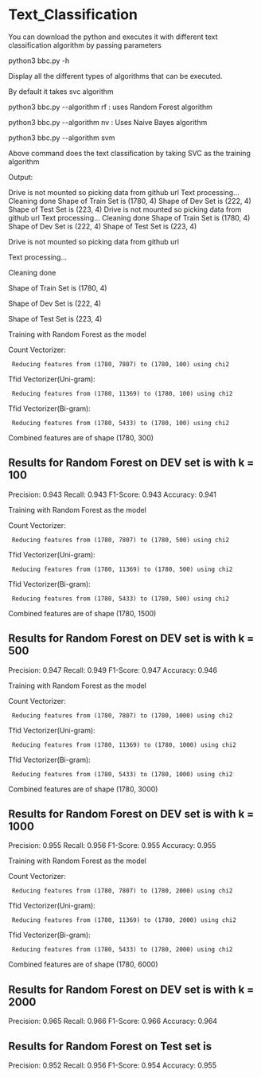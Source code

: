 # Text_Classification

You can download the python and executes it with different text classification algorithm by passing parameters

python3 bbc.py -h 

Display all the different types of algorithms that can be executed.

By default it takes svc algorithm




python3 bbc.py --algorithm rf : uses Random Forest algorithm


python3 bbc.py --algorithm nv : Uses Naive Bayes algorithm


python3 bbc.py --algorithm svm

Above command does the text classification by taking SVC as the training algorithm


Output:

Drive is not mounted so picking data from github url
Text processing...
Cleaning done
Shape of Train Set is  (1780, 4)
Shape of Dev Set is  (222, 4)
Shape of Test Set is  (223, 4)
Drive is not mounted so picking data from github url
Text processing...
Cleaning done
Shape of Train Set is  (1780, 4)
Shape of Dev Set is  (222, 4)
Shape of Test Set is  (223, 4)


Drive is not mounted so picking data from github url

Text processing...

Cleaning done

Shape of Train Set is  (1780, 4)

Shape of Dev Set is  (222, 4)

Shape of Test Set is  (223, 4)

Training with Random Forest as the model

Count Vectorizer: 
	 
	 Reducing features from (1780, 7807) to (1780, 100) using chi2
Tfid Vectorizer(Uni-gram): 
	 
	 Reducing features from (1780, 11369) to (1780, 100) using chi2
Tfid Vectorizer(Bi-gram): 
	 
	 Reducing features from (1780, 5433) to (1780, 100) using chi2 


Combined features are of shape (1780, 300)


Results for Random Forest on DEV set is with k = 100 
-----------------------------------------

Precision: 0.943
Recall: 0.943
F1-Score: 0.943
Accuracy: 0.941


Training with Random Forest as the model


Count Vectorizer: 
	 
	 Reducing features from (1780, 7807) to (1780, 500) using chi2
Tfid Vectorizer(Uni-gram): 
	 
	 Reducing features from (1780, 11369) to (1780, 500) using chi2
Tfid Vectorizer(Bi-gram): 
	 
	 Reducing features from (1780, 5433) to (1780, 500) using chi2 

Combined features are of shape (1780, 1500)

Results for Random Forest on DEV set is with k = 500 
-----------------------------------------

Precision: 0.947
Recall: 0.949
F1-Score: 0.947
Accuracy: 0.946


Training with Random Forest as the model


Count Vectorizer: 
	 
	 Reducing features from (1780, 7807) to (1780, 1000) using chi2
Tfid Vectorizer(Uni-gram): 
	 
	 Reducing features from (1780, 11369) to (1780, 1000) using chi2
Tfid Vectorizer(Bi-gram): 
	 
	 Reducing features from (1780, 5433) to (1780, 1000) using chi2 

Combined features are of shape (1780, 3000)

Results for Random Forest on DEV set is with k = 1000 
-----------------------------------------
Precision: 0.955
Recall: 0.956
F1-Score: 0.955
Accuracy: 0.955


Training with Random Forest as the model

Count Vectorizer: 
	 
	 Reducing features from (1780, 7807) to (1780, 2000) using chi2
Tfid Vectorizer(Uni-gram): 
	 
	 Reducing features from (1780, 11369) to (1780, 2000) using chi2
Tfid Vectorizer(Bi-gram): 
	 
	 Reducing features from (1780, 5433) to (1780, 2000) using chi2 

Combined features are of shape (1780, 6000)

Results for Random Forest on DEV set is with k = 2000 
-----------------------------------------
Precision: 0.965
Recall: 0.966
F1-Score: 0.966
Accuracy: 0.964


Results for Random Forest on Test set is
-----------------------------------------
Precision: 0.952
Recall: 0.956
F1-Score: 0.954
Accuracy: 0.955





